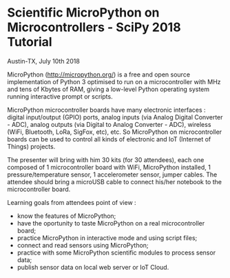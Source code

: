 # Scientific MicroPython on Microcontrollers - SciPy 2018 Tutorial
Austin-TX, July 10th 2018

MicroPython (http://micropython.org/) is a free and open source implementation of Python 3 optimised to run on a microcontroller with MHz and tens of Kbytes of RAM, giving a low-level Python operating system running interactive prompt or scripts.

MicroPython microcontroller boards have many electronic interfaces : digital input/output (GPIO) ports, analog inputs (via Analog Digital Converter - ADC), analog outputs (via Digital to Analog Converter - ADC), wireless (WiFi, Bluetooth, LoRa, SigFox, etc), etc. So MicroPython on microcontroller boards can be used to control all kinds of electronic and IoT (Internet of Things) projects.

The presenter will bring with him 30 kits (for 30 attendees), each one composed of 1 microcontroller board with WiFi, MicroPython installed, 1 pressure/temperature sensor, 1 accelerometer sensor, jumper cables. The attendee should bring a microUSB cable to connect his/her notebook to the microcontroller board.

Learning goals from attendees point of view :
- know the features of MicroPython;
- have the oportunity to taste MicroPython on a real microcontroller board;
- practice MicroPython in interactive mode and using script files;
- connect and read sensors using MicroPython;
- practice with some MicroPython scientific modules to process sensor data;
- publish sensor data on local web server or IoT Cloud. 
